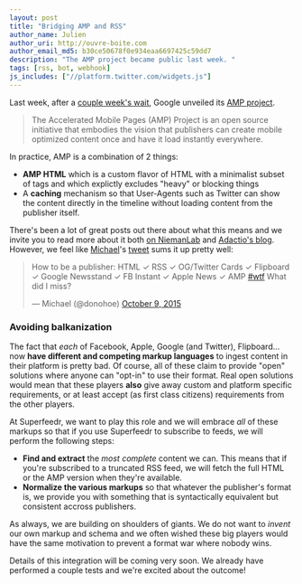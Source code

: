```yaml
---
layout: post
title: "Bridging AMP and RSS"
author_name: Julien
author_uri: http://ouvre-boite.com
author_email_md5: b30ce50678f0e934eaa6697425c59dd7
description: "The AMP project became public last week. "
tags: [rss, bot, webhook]
js_includes: ["//platform.twitter.com/widgets.js"]
---
```



Last week, after a [couple week's wait](http://blog.superfeedr.com/it-is-called-rss/),  Google unveiled its [AMP project](https://www.ampproject.org/). 

> The Accelerated Mobile Pages (AMP) Project is an open source initiative that embodies the vision that publishers can create mobile optimized content once and have it load instantly everywhere.

In practice, AMP is a combination of 2 things:

* **AMP HTML** which is a custom flavor of HTML with a minimalist subset of tags and which explictly excludes "heavy" or blocking things
* A **caching** mechanism so that User-Agents such as Twitter can show the content directly in the timeline without loading content from the publisher itself.

There's been a lot of great posts out there about what this means and we invite you to read more about it both [on NiemanLab](http://www.niemanlab.org/2015/10/get-ampd-heres-what-publishers-need-to-know-about-googles-new-plan-to-speed-up-your-website/) and [Adactio's blog](https://adactio.com/journal/9646/). However, we feel like [Michael](https://twitter.com/donohoe)'s [tweet](https://twitter.com/donohoe/status/652473840027742208) sums it up pretty well:

<blockquote class="twitter-tweet" lang="en"><p lang="en" dir="ltr">How to be a publisher:&#10;HTML ✓&#10;RSS ✓&#10;OG/Twitter Cards ✓&#10;Flipboard ✓&#10;Google Newsstand ✓&#10;FB Instant ✓&#10;Apple News ✓&#10;AMP <a href="https://twitter.com/hashtag/wtf?src=hash">#wtf</a>&#10;What did I miss?</p>&mdash; Michael (@donohoe) <a href="https://twitter.com/donohoe/status/652473840027742208">October 9, 2015</a></blockquote>

### Avoiding balkanization

The fact that *each* of Facebook, Apple, Google (and Twitter), Flipboard... now **have different and competing markup languages** to ingest content in their platform is pretty bad. Of course, all of these claim to provide "open" solutions where anyone can "opt-in" to use their format. Real open solutions would mean that these players **also** give away custom and platform specific requirements, or at least accept (as first class citizens) requirements from the other players. 

At Superfeedr, we want to play this role and we will embrace *all* of these markups so that if you use Superfeedr to subscribe to feeds, we will perform the following steps:

* **Find and extract** the *most complete* content we can. This means that if you're subscribed to a truncated RSS feed, we will fetch the full HTML or the AMP version when they're available.
* **Normalize the various markups** so that whatever the publisher's format is, we provide you with something that is syntactically equivalent but consistent accross publishers.

As always, we are building on shoulders of giants. We do not want to *invent* our own markup and schema and we often wished these big players would have the same motivation to prevent a format war where nobody wins.

Details of this integration will be coming very soon. We already have performed a couple tests and we're excited about the outcome!